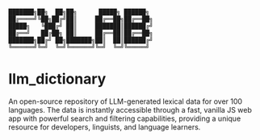 # 
```
███████╗██╗  ██╗██╗      █████╗ ██████╗ 
██╔════╝╚██╗██╔╝██║     ██╔══██╗██╔══██╗
█████╗   ╚███╔╝ ██║     ███████║██████╔╝
██╔══╝   ██╔██╗ ██║     ██╔══██║██╔══██╗
███████╗██╔╝ ██╗███████╗██║  ██║██████╔╝
╚══════╝╚═╝  ╚═╝╚══════╝╚═╝  ╚═╝╚═════╝ 
```

# llm_dictionary

An open-source repository of LLM-generated lexical data for over 100 languages. The data is instantly accessible through a fast, vanilla JS web app with powerful search and filtering capabilities, providing a unique resource for developers, linguists, and language learners.


